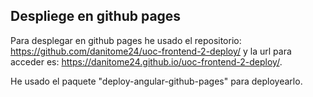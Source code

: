 ## Despliege en github pages

Para desplegar en github pages he usado el repositorio: https://github.com/danitome24/uoc-frontend-2-deploy/
y la url para acceder es: https://danitome24.github.io/uoc-frontend-2-deploy/.

He usado el paquete "deploy-angular-github-pages" para deployearlo.
